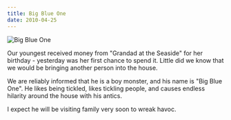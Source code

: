 ```yaml
---
title: Big Blue One
date: 2010-04-25
---
```


![Big Blue One](https://source.unsplash.com/cckf4TsHAuw/1600x900)

Our youngest received money from "Grandad at the Seaside" for her birthday - yesterday was her first chance to spend it. Little did we know that we would be bringing another person into the house.

We are reliably informed that he is a boy monster, and his name is "Big Blue One". He likes being tickled, likes tickling people, and causes endless hilarity around the house with his antics.

I expect he will be visiting family very soon to wreak havoc.